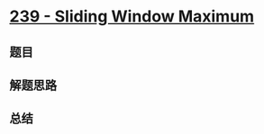 # [239 - Sliding Window Maximum](https://leetcode.com/problems/sliding-window-maximum/)

## 题目


## 解题思路


## 总结


